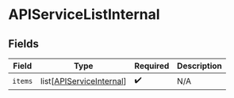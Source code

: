# APIServiceListInternal


## Fields

| Field                                                                 | Type                                                                  | Required                                                              | Description                                                           |
| --------------------------------------------------------------------- | --------------------------------------------------------------------- | --------------------------------------------------------------------- | --------------------------------------------------------------------- |
| `items`                                                               | list[[APIServiceInternal](../../models/shared/apiserviceinternal.md)] | :heavy_check_mark:                                                    | N/A                                                                   |